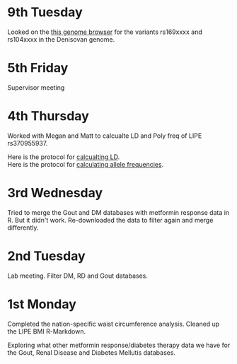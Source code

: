 
# 9th Tuesday 

Looked on the [this genome browser](https://bioinf.eva.mpg.de/jbrowse/?loc=19%3A42909572..42909663&tracks=hg19_1000g%2CDenisova%2CAltai%2CSS6004477%2CSS6004478%2CSS6004472&highlight=) for the variants rs169xxxx and rs104xxxx in the Denisovan genome.  

# 5th Friday 

Supervisor meeting 

# 4th Thursday

Worked with Megan and Matt to calcualte LD and Poly freq of LIPE rs370955937.  

Here is the protocol for [calcualting LD](../../Protocol/Calc_Poly_LD.md).  
Here is the protocol for [calculating allele frequencies](../../Protocol/Calc_Poly_freq.md).  

# 3rd Wednesday 

Tried to merge the Gout and DM databases with metformin response data in R.  But it didn't work.  Re-downloaded the data to filter again and merge differently.   

# 2nd Tuesday  

Lab meeting.  Filter DM, RD and Gout databases.  

# 1st Monday 

Completed the nation-specific waist circumference analysis.  Cleaned up the LIPE BMI R-Markdown.

Exploring what other metformin response/diabetes therapy data we have for the Gout, Renal Disease and Diabetes Mellutis databases. 
